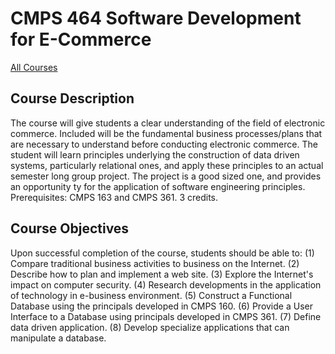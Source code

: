 # CMPS 464 Software Development for E-Commerce

[All Courses](courses)

## Course Description

The course will give students a clear understanding of the field of electronic commerce. Included will be the fundamental business processes/plans that are necessary to understand before conducting electronic commerce. The student will learn principles underlying the construction of data driven systems, particularly relational ones, and apply these principles to an actual semester long group project. The project is a good sized one, and provides an opportunity ty for the application of software engineering principles. Prerequisites: CMPS 163 and CMPS 361. 3 credits.

## Course Objectives

Upon successful completion of the course, students should be able to:
(1) Compare traditional business activities to business on the Internet.
(2) Describe how to plan and implement a web site.
(3) Explore the Internet's impact on computer security.
(4) Research developments in the application of technology in e-business environment.
(5) Construct a Functional Database using the principals developed in CMPS 160.
(6) Provide a User Interface to a Database using principals developed in CMPS 361.
(7) Define data driven application.
(8) Develop specialize applications that can manipulate a database.

